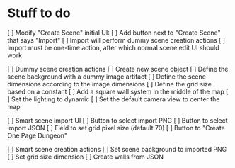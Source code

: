 # Stuff to do

[ ] Modify "Create Scene" initial UI:
  [ ] Add button next to "Create Scene" that says "Import"
  [ ] Import will perform dummy scene creation actions
  [ ] Import must be one-time action, after which normal scene edit UI should work

[ ] Dummy scene creation actions
  [ ] Create new scene object
  [ ] Define the scene background with a dummy image artifact
  [ ] Define the scene dimensions according to the image dimensions
  [ ] Define the grid size based on a constant
  [ ] Add a square wall system in the middle of the map
  [ ] Set the lighting to dynamic
  [ ] Set the default camera view to center the map

[ ] Smart scene import UI
  [ ] Button to select import PNG
  [ ] Button to select import JSON
  [ ] Field to set grid pixel size (default 70)
  [ ] Button to "Create One Page Dungeon"

[ ] Smart scene creation actions
  [ ] Set scene background to imported PNG
  [ ] Set grid size dimension
  [ ] Create walls from JSON
